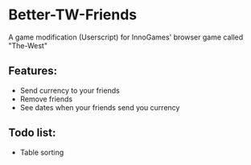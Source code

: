 # Better-TW-Friends
A game modification (Userscript) for InnoGames' browser game called "The-West"
## Features: 
* Send currency to your friends
* Remove friends
* See dates when your friends send you currency

## Todo list:
* Table sorting
